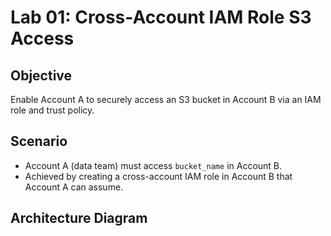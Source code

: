# Lab 01: Cross-Account IAM Role S3 Access

## Objective
Enable Account A to securely access an S3 bucket in Account B via an IAM role and trust policy.

## Scenario
- Account A (data team) must access `bucket_name` in Account B.
- Achieved by creating a cross-account IAM role in Account B that Account A can assume.

## Architecture Diagram


